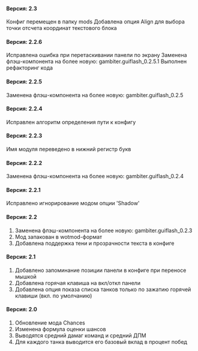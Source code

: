 ﻿#### Версия: 2.3
Конфиг перемещен в папку mods
Добавлена опция Align для выбора точки отсчета координат текстового блока

#### Версия: 2.2.6
Исправлена ошибка при перетаскивании панели по экрану
Заменена флэш-компонента на более новую: gambiter.guiflash_0.2.5.1
Выполнен рефакторинг кода

#### Версия: 2.2.5
Заменена флэш-компонента на более новую: gambiter.guiflash_0.2.5

#### Версия: 2.2.4
Исправлен алгоритм определения пути к конфигу

#### Версия: 2.2.3
Имя модуля переведено в нижний регистр букв

#### Версия: 2.2.2
Заменена флэш-компонента на более новую: gambiter.guiflash_0.2.4

#### Версия: 2.2.1
Исправлено игнорирование модом опции 'Shadow'

#### Версия: 2.2
1. Заменена флэш-компонента на более новую: gambiter.guiflash_0.2.3
2. Мод запакован в wotmod-формат
3. Добавлена поддержка тени и прозрачности текста в конфиге

#### Версия: 2.1
1. Добавлено запоминание позиции панели в конфиге при переносе мышкой
2. Добавлена горячая клавиша на вкл/откл панели
3. Добавлена опция показа списка танков только по зажатию горячей клавиши (вкл. по умолчанию)

#### Версия: 2.0
1. Обновление мода Chances
2. Изменена формула оценки шансов
3. Выводятся средний дамаг команд и средний ДПМ
4. Для каждого танка выводится его базовый вклад в процент побед
